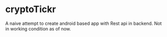# cryptoTickr

A naive attempt to create android based app with Rest api in backend.
Not in working condition as of now.
